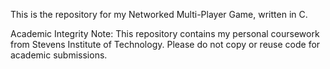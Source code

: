 This is the repository for my Networked Multi-Player Game, written in C.

Academic Integrity Note: This repository contains my personal coursework from Stevens Institute of Technology. Please do not copy or reuse code for academic submissions.
